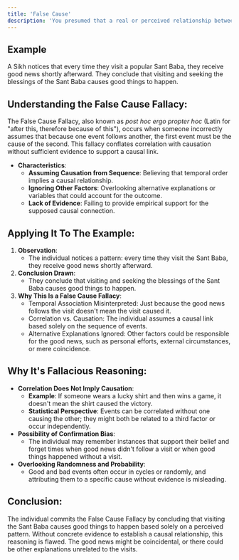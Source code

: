 ```yaml
---
title: 'False Cause'
description: 'You presumed that a real or perceived relationship between things means that one is the cause of the other. “Correlation does not equal causation”'
---
```


## Example

A Sikh notices that every time they visit a popular Sant Baba, they receive good news shortly afterward. They conclude that visiting and seeking the blessings of the Sant Baba causes good things to happen.


## Understanding the False Cause Fallacy:

The False Cause Fallacy, also known as _post hoc ergo propter hoc_ (Latin for "after this, therefore because of this"), occurs when someone incorrectly assumes that because one event follows another, the first event must be the cause of the second. This fallacy conflates correlation with causation without sufficient evidence to support a causal link.

* **Characteristics**:
  * **Assuming Causation from Sequence**: Believing that temporal order implies a causal relationship.
  * **Ignoring Other Factors**: Overlooking alternative explanations or variables that could account for the outcome.
  * **Lack of Evidence**: Failing to provide empirical support for the supposed causal connection.


## Applying It To The Example:

1. **Observation**:
    * The individual notices a pattern: every time they visit the Sant Baba, they receive good news shortly afterward.
2. **Conclusion Drawn**:
    * They conclude that visiting and seeking the blessings of the Sant Baba causes good things to happen.
3. **Why This Is a False Cause Fallacy**:
    * Temporal Association Misinterpreted: Just because the good news follows the visit doesn't mean the visit caused it.
    * Correlation vs. Causation: The individual assumes a causal link based solely on the sequence of events.
    * Alternative Explanations Ignored: Other factors could be responsible for the good news, such as personal efforts, external circumstances, or mere coincidence.


## Why It's Fallacious Reasoning:

* **Correlation Does Not Imply Causation**:
  * **Example**: If someone wears a lucky shirt and then wins a game, it doesn't mean the shirt caused the victory.
  * **Statistical Perspective**: Events can be correlated without one causing the other; they might both be related to a third factor or occur independently.
* **Possibility of Confirmation Bias**:
  * The individual may remember instances that support their belief and forget times when good news didn't follow a visit or when good things happened without a visit.
* **Overlooking Randomness and Probability**:
  * Good and bad events often occur in cycles or randomly, and attributing them to a specific cause without evidence is misleading.


## Conclusion:

The individual commits the False Cause Fallacy by concluding that visiting the Sant Baba causes good things to happen based solely on a perceived pattern. Without concrete evidence to establish a causal relationship, this reasoning is flawed. The good news might be coincidental, or there could be other explanations unrelated to the visits.